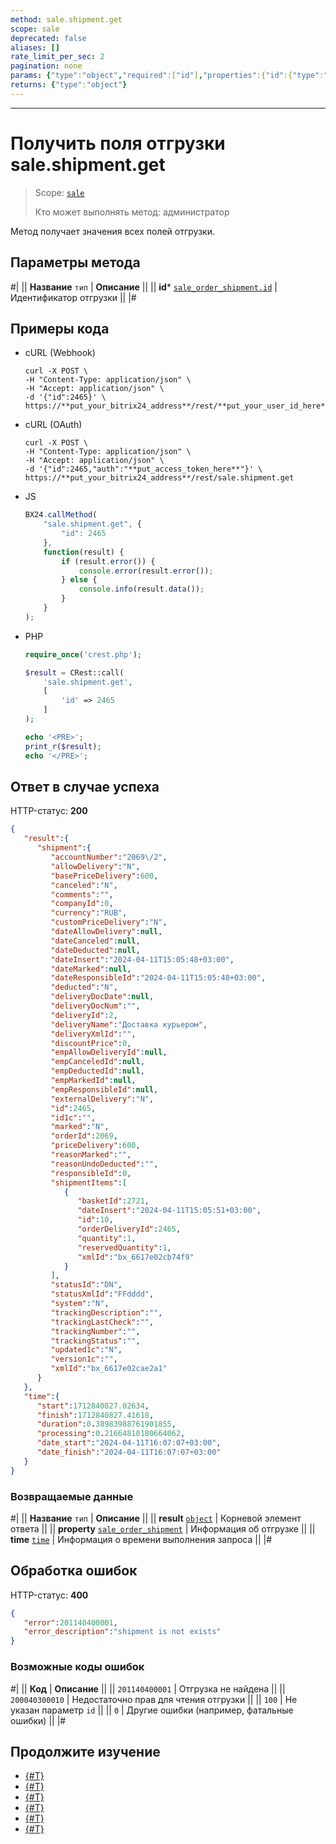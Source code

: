 ```yaml
---
method: sale.shipment.get
scope: sale
deprecated: false
aliases: []
rate_limit_per_sec: 2
pagination: none
params: {"type":"object","required":["id"],"properties":{"id":{"type":"integer"}}}
returns: {"type":"object"}
---
```



---

# Получить поля отгрузки sale.shipment.get

> Scope: [`sale`](../../scopes/permissions.md)
>
> Кто может выполнять метод: администратор

Метод получает значения всех полей отгрузки. 

## Параметры метода



#|
|| **Название**
`тип` | **Описание** ||
|| **id***
[`sale_order_shipment.id`](../data-types.md) | Идентификатор отгрузки ||
|#

## Примеры кода





- cURL (Webhook)

    ```http
    curl -X POST \
    -H "Content-Type: application/json" \
    -H "Accept: application/json" \
    -d '{"id":2465}' \
    https://**put_your_bitrix24_address**/rest/**put_your_user_id_here**/**put_your_webbhook_here**/sale.shipment.get
    ```

- cURL (OAuth)

    ```http
    curl -X POST \
    -H "Content-Type: application/json" \
    -H "Accept: application/json" \
    -d '{"id":2465,"auth":"**put_access_token_here**"}' \
    https://**put_your_bitrix24_address**/rest/sale.shipment.get
    ```

- JS

    ```js
    BX24.callMethod(
        "sale.shipment.get", {
            "id": 2465
        },
        function(result) {
            if (result.error()) {
                console.error(result.error());
            } else {
                console.info(result.data());
            }
        }
    );
    ```

- PHP

    ```php
    require_once('crest.php');

    $result = CRest::call(
        'sale.shipment.get',
        [
            'id' => 2465
        ]
    );

    echo '<PRE>';
    print_r($result);
    echo '</PRE>';
    ```



## Ответ в случае успеха

HTTP-статус: **200**

```json
{
   "result":{
      "shipment":{
         "accountNumber":"2069\/2",
         "allowDelivery":"N",
         "basePriceDelivery":600,
         "canceled":"N",
         "comments":"",
         "companyId":0,
         "currency":"RUB",
         "customPriceDelivery":"N",
         "dateAllowDelivery":null,
         "dateCanceled":null,
         "dateDeducted":null,
         "dateInsert":"2024-04-11T15:05:48+03:00",
         "dateMarked":null,
         "dateResponsibleId":"2024-04-11T15:05:48+03:00",
         "deducted":"N",
         "deliveryDocDate":null,
         "deliveryDocNum":"",
         "deliveryId":2,
         "deliveryName":"Доставка курьером",
         "deliveryXmlId":"",
         "discountPrice":0,
         "empAllowDeliveryId":null,
         "empCanceledId":null,
         "empDeductedId":null,
         "empMarkedId":null,
         "empResponsibleId":null,
         "externalDelivery":"N",
         "id":2465,
         "id1c":"",
         "marked":"N",
         "orderId":2069,
         "priceDelivery":600,
         "reasonMarked":"",
         "reasonUndoDeducted":"",
         "responsibleId":0,
         "shipmentItems":[
            {
               "basketId":2721,
               "dateInsert":"2024-04-11T15:05:51+03:00",
               "id":10,
               "orderDeliveryId":2465,
               "quantity":1,
               "reservedQuantity":1,
               "xmlId":"bx_6617e02cb74f9"
            }
         ],
         "statusId":"DN",
         "statusXmlId":"FFdddd",
         "system":"N",
         "trackingDescription":"",
         "trackingLastCheck":"",
         "trackingNumber":"",
         "trackingStatus":"",
         "updated1c":"N",
         "version1c":"",
         "xmlId":"bx_6617e02cae2a1"
      }
   },
   "time":{
      "start":1712840827.02634,
      "finish":1712840827.41618,
      "duration":0.38983988761901855,
      "processing":0.21664810180664062,
      "date_start":"2024-04-11T16:07:07+03:00",
      "date_finish":"2024-04-11T16:07:07+03:00"
   }
}
```

### Возвращаемые данные

#|
|| **Название**
`тип` | **Описание** ||
|| **result**
[`object`](../../data-types.md) | Корневой элемент ответа ||
|| **property**
[`sale_order_shipment`](../data-types.md) | Информация об отгрузке ||
|| **time**
[`time`](../../data-types.md) | Информация о времени выполнения запроса ||
|#

## Обработка ошибок

HTTP-статус: **400**

```json
{
   "error":201140400001,
   "error_description":"shipment is not exists"
}
```



### Возможные коды ошибок

#|
|| **Код** | **Описание** ||
|| `201140400001` | Отгрузка не найдена ||
|| `200040300010` | Недостаточно прав для чтения отгрузки ||
|| `100` | Не указан параметр `id` ||
|| `0` | Другие ошибки (например, фатальные ошибки) ||
|#



## Продолжите изучение

- [{#T}](./index.md)
- [{#T}](./sale-shipment-add.md)
- [{#T}](./sale-shipment-update.md)
- [{#T}](./sale-shipment-list.md)
- [{#T}](./sale-shipment-delete.md)
- [{#T}](./sale-shipment-get-fields.md)
